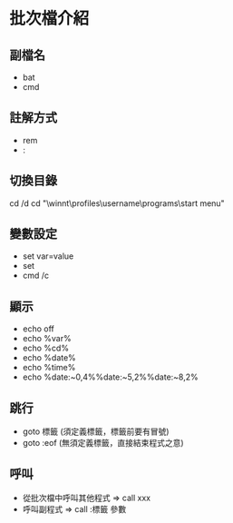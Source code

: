 # 批次檔介紹

## 副檔名
* bat
* cmd

## 註解方式
* rem
* :

## 切換目錄
cd /d
cd "\winnt\profiles\username\programs\start menu"

## 變數設定
* set var=value
* set
* cmd /c

## 顯示
* echo off
* echo %var%
* echo %cd%
* echo %date%
* echo %time%
* echo %date:~0,4%%date:~5,2%%date:~8,2%

## 跳行
* goto 標籤 (須定義標籤，標籤前要有冒號)
* goto :eof (無須定義標籤，直接結束程式之意)

## 呼叫
* 從批次檔中呼叫其他程式 => call xxx
* 呼叫副程式 => call :標籤 參數